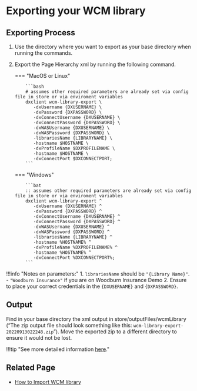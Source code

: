 
# Exporting your WCM library

## Exporting Process
1. Use the directory where you want to export as your base directory when running the commands.
2. Export the Page Hierarchy xml by running the following command.

    === "MacOS or Linux"

           ```bash
           # assumes other required parameters are already set via config file in store or via enviroment variables
           dxclient wcm-library-export \
              -dxUsername {DXUSERNAME} \
              -dxPassword {DXPASSWORD} \
              -dxConnectUsername {DXUSERNAME} \
              -dxConnectPassword {DXPASSWORD} \
              -dxWASUsername {DXUSERNAME} \
              -dxWASPassword {DXPASSWORD} \
              -librariesName {LIBRARYNAME} \
              -hostname $HOSTNAME \
              -dxProfileName $DXPROFILENAME \
              -hostname $HOSTNAME \
              -dxConnectPort $DXCONNECTPORT;
           ```

    === "Windows"

           ```bat
           :: assumes other required parameters are already set via config file in store or via enviroment variables
           dxclient wcm-library-export ^
              -dxUsername {DXUSERNAME} ^
              -dxPassword {DXPASSWORD} ^
              -dxConnectUsername {DXUSERNAME} ^
              -dxConnectPassword {DXPASSWORD} ^
              -dxWASUsername {DXUSERNAME} ^
              -dxWASPassword {DXPASSWORD} ^
              -librariesName {LIBRARYNAME} ^
              -hostname %HOSTNAME% ^
              -dxProfileName %DXPROFILENAME% ^
              -hostname %HOSTNAME% ^
              -dxConnectPort %DXCONNECTPORT%;
           ```

!!!info "Notes on parameters:"
    1. `librariesName` should be `"{Library Name}"`.
       - `"Woodburn Insurance"` if you are on Woodburn Insurance Demo
    2. Ensure to place your correct credentials in the `{DXUSERNAME}` and `{DXPASSWORD}`.

## Output
Find in your base directory the xml output in store/outputFiles/wcmLibrary (“The zip output file should look something like this: `wcm-library-export-20220913022248.zip`”). Move the exported zip to a different directory to ensure it would not be lost.

!!!tip "See more detailed information [here](https://help.hcltechsw.com/digital-experience/9.5/containerization/wcmlibraries.html)."

## Related Page
   - [How to Import WCM library](import_wcm_libraries.md)
